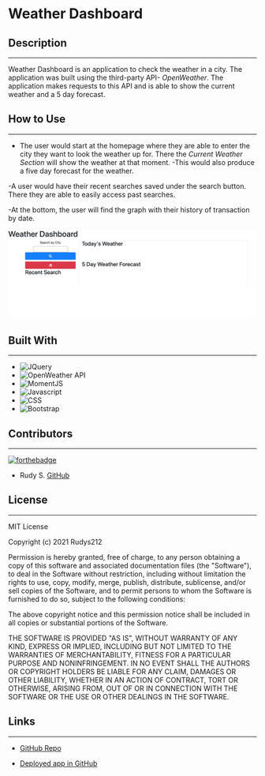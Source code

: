 # Weather Dashboard
## **Description**  
-------------
Weather Dashboard is an application to check the weather in a city. The application was built using the third-party API- _OpenWeather_.
The application makes requests to this API and is able to show the current weather and a 5 day forecast. 

 ## **How to Use**
 ---------------
- The user would start at the homepage where they are able to enter the city they want to look the weather up for. There the _Current Weather Section_ will show the weather at that moment. 
-This would also produce a five day forecast for the weather. 

-A user would have their recent searches saved under the search button. There they are able to easily access past searches.  

  -At the bottom, the user will find the graph with their history of transaction by date. 

![Screenshot of home page](./assets/images/weather.png)



## **Built With**
---------------
- ![JQuery](https://img.shields.io/badge/Built%20with-JQuery-green)
- ![OpenWeather API](https://img.shields.io/badge/Built%20with-OpenWeather_JS-green)
- ![MomentJS](https://img.shields.io/badge/Built%20with-Moment_JS-green)
- ![Javascript](https://img.shields.io/badge/Built%20with-JavaScript-green)
- ![CSS](https://img.shields.io/badge/Built%20with-CSS-green)
- ![Bootstrap](https://img.shields.io/badge/Built%20with-Bootstrap-green)

## **Contributors**
--------------------
  [![forthebadge](https://forthebadge.com/images/badges/built-with-love.svg)](https://forthebadge.com)

- Rudy S. [GitHub](https://github.com/Rudys212)

## **License**
--------------------
MIT License

Copyright (c) 2021 Rudys212

Permission is hereby granted, free of charge, to any person obtaining a copy
of this software and associated documentation files (the "Software"), to deal
in the Software without restriction, including without limitation the rights
to use, copy, modify, merge, publish, distribute, sublicense, and/or sell
copies of the Software, and to permit persons to whom the Software is
furnished to do so, subject to the following conditions:

The above copyright notice and this permission notice shall be included in all
copies or substantial portions of the Software.

THE SOFTWARE IS PROVIDED "AS IS", WITHOUT WARRANTY OF ANY KIND, EXPRESS OR
IMPLIED, INCLUDING BUT NOT LIMITED TO THE WARRANTIES OF MERCHANTABILITY,
FITNESS FOR A PARTICULAR PURPOSE AND NONINFRINGEMENT. IN NO EVENT SHALL THE
AUTHORS OR COPYRIGHT HOLDERS BE LIABLE FOR ANY CLAIM, DAMAGES OR OTHER
LIABILITY, WHETHER IN AN ACTION OF CONTRACT, TORT OR OTHERWISE, ARISING FROM,
OUT OF OR IN CONNECTION WITH THE SOFTWARE OR THE USE OR OTHER DEALINGS IN THE
SOFTWARE.

## **Links** 
---------------
- [GitHub Repo](https://github.com/Rudys212/Homework-06-Weather-Dashboard)

- [Deployed app in GitHub](https://rudys212.github.io/Homework-06-Weather-Dashboard/)